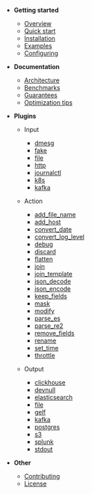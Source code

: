 - **Getting started**
  - [Overview](/README.md)
  - [Quick start](/docs/quick-start.md)
  - [Installation](/docs/installation.md)
  - [Examples](/docs/examples.md)
  - [Configuring](/docs/configuring.md)

- **Documentation**
  - [Architecture](/docs/architecture.md)
  - [Benchmarks](/docs/benchmarks.md)
  - [Guarantees](/docs/guarantees.md)
  - [Optimization tips](/docs/optimization-tips.md)

- **Plugins**
  - Input
    - [dmesg](plugin/input/dmesg/README.md)
    - [fake](plugin/input/fake/README.md)
    - [file](plugin/input/file/README.md)
    - [http](plugin/input/http/README.md)
    - [journalctl](plugin/input/journalctl/README.md)
    - [k8s](plugin/input/k8s/README.md)
    - [kafka](plugin/input/kafka/README.md)

  - Action
    - [add_file_name](plugin/action/add_file_name/README.md)
    - [add_host](plugin/action/add_host/README.md)
    - [convert_date](plugin/action/convert_date/README.md)
    - [convert_log_level](plugin/action/convert_log_level/README.md)
    - [debug](plugin/action/debug/README.md)
    - [discard](plugin/action/discard/README.md)
    - [flatten](plugin/action/flatten/README.md)
    - [join](plugin/action/join/README.md)
    - [join_template](plugin/action/join_template/README.md)
    - [json_decode](plugin/action/json_decode/README.md)
    - [json_encode](plugin/action/json_encode/README.md)
    - [keep_fields](plugin/action/keep_fields/README.md)
    - [mask](plugin/action/mask/README.md)
    - [modify](plugin/action/modify/README.md)
    - [parse_es](plugin/action/parse_es/README.md)
    - [parse_re2](plugin/action/parse_re2/README.md)
    - [remove_fields](plugin/action/remove_fields/README.md)
    - [rename](plugin/action/rename/README.md)
    - [set_time](plugin/action/set_time/README.md)
    - [throttle](plugin/action/throttle/README.md)

  - Output
    - [clickhouse](plugin/output/clickhouse/README.md)
    - [devnull](plugin/output/devnull/README.md)
    - [elasticsearch](plugin/output/elasticsearch/README.md)
    - [file](plugin/output/file/README.md)
    - [gelf](plugin/output/gelf/README.md)
    - [kafka](plugin/output/kafka/README.md)
    - [postgres](plugin/output/postgres/README.md)
    - [s3](plugin/output/s3/README.md)
    - [splunk](plugin/output/splunk/README.md)
    - [stdout](plugin/output/stdout/README.md)


- **Other**
  - [Contributing](/docs/contributing.md)
  - [License](/docs/license.md)